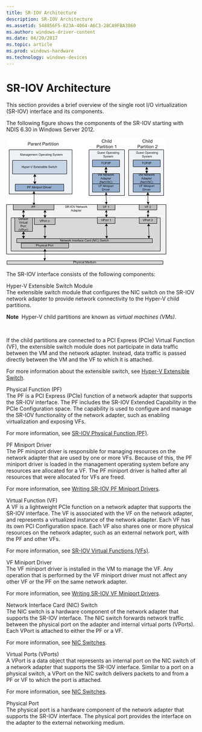 ```yaml
---
title: SR-IOV Architecture
description: SR-IOV Architecture
ms.assetid: 548856F5-823A-4064-A6C3-28CA9FBA3860
ms.author: windows-driver-content
ms.date: 04/20/2017
ms.topic: article
ms.prod: windows-hardware
ms.technology: windows-devices
---
```


# SR-IOV Architecture


This section provides a brief overview of the single root I/O virtualization (SR-IOV) interface and its components.

The following figure shows the components of the SR-IOV starting with NDIS 6.30 in Windows Server 2012.

![stack diagram showing sr-iov adapter with a management parent partition and two child partitions containing guest operating systems](images/sriovarchitecture.png)

The SR-IOV interface consists of the following components:

<a href="" id="hyper-v-extensible-switch-module"></a>Hyper-V Extensible Switch Module  
The extensible switch module that configures the NIC switch on the SR-IOV network adapter to provide network connectivity to the Hyper-V child partitions.

**Note**  Hyper-V child partitions are known as *virtual machines (VMs)*.

 

If the child partitions are connected to a PCI Express (PCIe) Virtual Function (VF), the extensible switch module does not participate in data traffic between the VM and the network adapter. Instead, data traffic is passed directly between the VM and the VF to which it is attached.

For more information about the extensible switch, see [Hyper-V Extensible Switch](hyper-v-extensible-switch.md).

<a href="" id="physical-function--pf-"></a>Physical Function (PF)  
The PF is a PCI Express (PCIe) function of a network adapter that supports the SR-IOV interface. The PF includes the SR-IOV Extended Capability in the PCIe Configuration space. The capability is used to configure and manage the SR-IOV functionality of the network adapter, such as enabling virtualization and exposing VFs.

For more information, see [SR-IOV Physical Function (PF)](sr-iov-physical-function--pf-.md).

<a href="" id="pf-miniport-driver"></a>PF Miniport Driver  
The PF miniport driver is responsible for managing resources on the network adapter that are used by one or more VFs. Because of this, the PF miniport driver is loaded in the management operating system before any resources are allocated for a VF. The PF miniport driver is halted after all resources that were allocated for VFs are freed.

For more information, see [Writing SR-IOV PF Miniport Drivers](writing-sr-iov-pf-miniport-drivers.md).

<a href="" id="virtual-function--vf-"></a>Virtual Function (VF)  
A VF is a lightweight PCIe function on a network adapter that supports the SR-IOV interface. The VF is associated with the VF on the network adapter, and represents a virtualized instance of the network adapter. Each VF has its own PCI Configuration space. Each VF also shares one or more physical resources on the network adapter, such as an external network port, with the PF and other VFs.

For more information, see [SR-IOV Virtual Functions (VFs)](sr-iov-virtual-functions--vfs-.md).

<a href="" id="vf-miniport-driver"></a>VF Miniport Driver  
The VF miniport driver is installed in the VM to manage the VF. Any operation that is performed by the VF miniport driver must not affect any other VF or the PF on the same network adapter.

For more information, see [Writing SR-IOV VF Miniport Drivers](writing-sr-iov-vf-miniport-drivers.md).

<a href="" id="network-interface-card--nic--switch"></a>Network Interface Card (NIC) Switch  
The NIC switch is a hardware component of the network adapter that supports the SR-IOV interface. The NIC switch forwards network traffic between the physical port on the adapter and internal virtual ports (VPorts). Each VPort is attached to either the PF or a VF.

For more information, see [NIC Switches](nic-switches.md).

<a href="" id="virtual-ports--vports-"></a>Virtual Ports (VPorts)  
A VPort is a data object that represents an internal port on the NIC switch of a network adapter that supports the SR-IOV interface. Similar to a port on a physical switch, a VPort on the NIC switch delivers packets to and from a PF or VF to which the port is attached.

For more information, see [NIC Switches](nic-switches.md).

<a href="" id="physical-port"></a>Physical Port  
The physical port is a hardware component of the network adapter that supports the SR-IOV interface. The physical port provides the interface on the adapter to the external networking medium.

 

 





